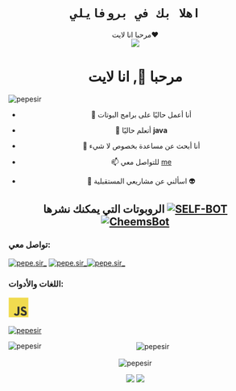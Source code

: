 <div align="center">
<h1><b><code>اهلا بك في بروفايلي</code></b></h1>
مرحبا انا لايت❤️
 
 <br>
<img src="https://telegra.ph/file/8410134d376d87fbd72aa.jpg" height="150">


<h1 align="center">مرحبا 👋, انا لايت</h1>

<p align="left"> <img src="https://komarev.com/ghpvc/?username=pepesir&label=Profile%20views&color=0e75b6&style=flat" alt="pepesir" /> </p>

- 🔭 أنا أعمل حاليًا على برامج البوتات

- 🌱 أتعلم حاليًا **java**

- 🤝 أنا أبحث عن مساعدة بخصوص لا شيء

- 📫 للتواصل معي [me](https://Wa.me/+971553527240?text=هلا%20P3P3%20يحب)

- 💬 اسألني عن مشاريعي المستقبلية 👽



## الروبوتات التي يمكنك نشرها <a href="https://github.com/Udydjuhxjfsk/CheemsBot-MD4"><img title="SELF-BOT" src="https://img.shields.io/static/v1?label=CheemsBot&message=Bot&color=black"></a> <a href="https://github.com/Udydjuhxjfsk/CheemsBot-MD4"><img title="CheemsBot" src="https://img.shields.io/static/v1?label=CheemsBot&message=Bot&color=black"></a>

<h3 align="left">تواصل معي:</h3>
<p align="left">
<a href="https://instagram.com/m2ln11?igshid=YmMyMTA2M2Y=" target="blank"><img align="center" src="https://raw.githubusercontent.com/rahuldkjain/github-profile-readme-generator/master/src/images/icons/Social/instagram.svg" alt="pepe.sir_" height="30" width="40" /></a> <a href="https://youtube.com/channel/UCxVaIay8BccgBtsofagA6_g" target="blank"><img align="center" src="https://raw.githubusercontent.com/rahuldkjain/github-profile-readme-generator/master/src/images/icons/Social/youtube.svg" alt="pepe.sir_" height="30" width="40" /></a><a href="https://chat.whatsapp.com/CMp1e9NHmHU5K5sCM2mmKn" target="blank"><img align="center" src="https://raw.githubusercontent.com/rahuldkjain/github-profile-readme-generator/master/src/images/icons/Social/whatsapp.svg" alt="pepe.sir_" height="30" width="40" /></a>

</p>

<h3 align="left">اللغات والأدوات:</h3>
<p align="left"> <a href="https://developer.mozilla.org/en-US/docs/Web/JavaScript" target="_blank" rel="noreferrer"> <img src="https://raw.githubusercontent.com/devicons/devicon/master/icons/javascript/javascript-original.svg" alt="javascript" width="40" height="40"/> </a> </p>

<p align="left"> <a href="https://github.com/ryo-ma/github-profile-trophy"><img src="https://github-profile-trophy.vercel.app/?username=pepesir" alt="pepesir" /></a> </p>

<p><img align="left" src="https://github-readme-stats.vercel.app/api/top-langs?username=pepesir&show_icons=true&locale=en&layout=compact" alt="pepesir" /></p>

<p>&nbsp;<img align="center" src="https://github-readme-stats.vercel.app/api?username=pepesir&show_icons=true&locale=en" alt="pepesir" /></p>

<p><img align="center" src="https://github-readme-streak-stats.herokuapp.com/?user=pepesir&" alt="pepesir" /></p>

<img src="https://github.com/SP-XD/SP-XD/blob/main/images/dino_rounded.gif?raw=true" href="https://github.com/SP-XD" />

<img src="https://github.com/SP-XD/SP-XD/blob/main/images/this_page_is.gif?raw=true"  width="400"/>


<!---
ahahahaj/ahahahaj is a ✨ special ✨ repository because its `README.md` (this file) appears on your GitHub profile.
You can click the Preview link to take a look at your changes.
--->
